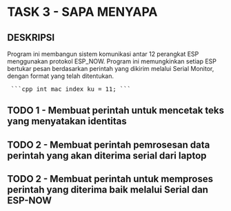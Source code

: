 # TASK 3 - SAPA MENYAPA </pre>
## DESKRIPSI
Program ini membangun sistem komunikasi antar 12 perangkat ESP menggunakan protokol ESP_NOW. Program ini memungkinkan setiap ESP bertukar pesan berdasarkan perintah yang dikirim melalui Serial Monitor, dengan format yang telah ditentukan. </pre>
<pre> ```cpp int mac_index_ku = 11; ``` </pre>
## TODO 1 - Membuat perintah untuk mencetak teks yang menyatakan identitas</pre>
## TODO 2 - Membuat perintah pemrosesan data perintah yang akan diterima serial dari laptop </pre>
## TODO 2 - Membuat perintah untuk memproses perintah yang diterima baik melalui Serial dan ESP-NOW </pre>
